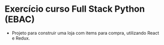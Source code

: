 # Exercício curso Full Stack Python (EBAC)

- Projeto para construir uma loja com items para compra, utilizando React e Redux.
